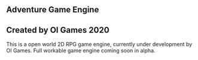 ## Adventure Game Engine
## Created by OI Games 2020
This is a open world 2D RPG game engine, currently under development by OI Games. Full workable game engine coming soon in alpha.
